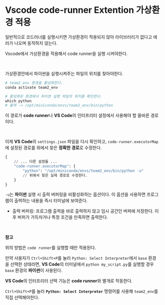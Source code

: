 # Vscode code-runner Extention 가상환경 적용

일반적으로 코드러너를 실행시키면 가상환경이 적용되지 않아 라이브러리가 없다고 에러가 나오며 동작하지 않는다.

Vscode에서 가상환경을 적용해서 code runner을 실행 시켜야한다.

<br>

가상환경안에서 파이썬을 실행시켜주는 파일의 위치를 찾아야한다.

```python
# team2_env 환경을 활성화한다.
conda activate team2_env

# 활성화된 환경에서 파이썬 실행 파일의 위치를 확인한다.
which python
# 출력 -> /opt/miniconda/envs/team2_env/bin/python
```

이 경로가 **code runner**나 **VS Code**의 인터프리터 설정에서 사용해야 할 올바른 경로이다.

<br>

이제 **VS Code**의 `settings.json` 파일을 다시 확인하고, `code-runner.executorMap`에 설정된 경로를 위에서 찾은 **정확한 경로**로 수정한다.

```python
{
    // ... 다른 설정들 ...
    "code-runner.executorMap": {
        "python": "/opt/miniconda/envs/team2_env/bin/python -u"
        // 위에서 찾은 실제 경로로 수정한다.
    }
}
```

`-u`는 **파이썬** 실행 시 출력 버퍼링을 비활성화하는 옵션이다. 이 옵션을 사용하면 프로그램이 출력하는 내용을 즉시 터미널에 보여준다.

- 출력 버퍼링: 프로그램 출력을 바로 출력하지 않고 임시 공간인 버퍼에 저장한다. 이후 버퍼가 가득차거나 특정 조건을 만족하면 출력한다.

<br>

**참고**

<aside>

위의 방법은 `code runner`를 실행할 때만 적용된다.

만약 사용자가 `Ctrl+Shift+P`를 눌러 `Python: Select Interpreter`에서 `base` 환경을 선택한 상태라면, **VS Code**의 터미널에서 `python my_script.py`를 실행할 경우 `base` 환경의 **파이썬**이 사용된다.

**VS Code**의 인터프리터 선택 기능은 **code runner**와 별개로 작동한다.

`Ctrl+Shift+P`를 눌러 **`Python: Select Interpreter`** 명령어를 사용해 `team2_env`를 직접 선택해야한다.

</aside>
